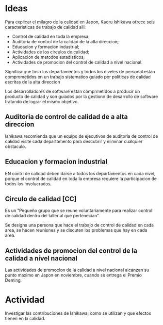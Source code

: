 # Ideas

Para explicar el milagro de la calidad en Japon, Kaoru Ishikawa ofrece seis caracteristicas de trabajo de calidad alli:

* Control de calidad en toda la empresa;
* Auditoria de control de la calidad de la alta direccion;
* Educacion y formacion industrial;
* Actividades de los circulos de calidad;
* Aplicacion de metodos estadisticos;
* Actividades de promocion del control de calidad a nivel nacional.

Significa que toso los departamentos y todos los niveles de personal estan comprometidos en un trabajo sistematico guiado por politicas de calidad escritas de la alta direccion

Los desarrolladores de software estan comprmetidos a producir un producto de calidad y son guiados por la gestionn de desarrollo de software tratando de lograr el mismo objetivo.

## Auditoria de control de calidad de a alta direccion

Ishikawa recomienda que un equipo de ejecutivos de auditoria de control de calidad visite cada departamento para descubrir y eliminar cualquier obstaculo.

## Educacion y formacion industrial

EN contrl de calidad deben darse a todos los departamentos en cada nivel, porque el control de calidad en toda la empresa requiere la participacion de todos los involucrados.

## Circulo de calidad [CC]

Es un "Pequeño grupo que se reune voluntariamente para realizar control de calidad dentro del taller al que pertenecían".

Se designa una persona que hace el trabajo de control de calidad en cada area, se hacen reuniones y se discuten los problemas que hay en cada area. 

## Actividades de promocion del control de la calidad a nivel nacional

Las actividades de promocion de la calidad a nivel nacional alcanzan su punto maximo en Japon en noviembre, cuando se entrega el Premio Deming.

# Actividad

Investigar las contribuciones de Ishikawa, como se utilizan y que efectos tienen en la calidad.
